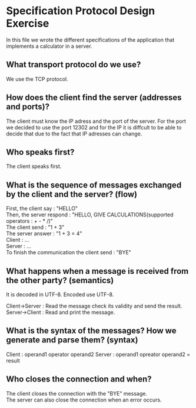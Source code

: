# Specification Protocol Design Exercise

In this file we wrote the different specifications of the application that implements a calculator in a server.

## What transport protocol do we use?

We use the TCP protocol.

## How does the client find the server (addresses and ports)?

The client must know the IP adress and the port of the server. For the port we decided to use the port 12302 and for the IP it is diffcult to be able to decide that due to the fact that IP adresses can change.

## Who speaks first?

The client speaks first.

## What is the sequence of messages exchanged by the client and the server? (flow)

First, the client say    : "HELLO"  
Then, the server respond : "HELLO, GIVE CALCULATIONS(supported operators : + - * /)"  
The client send          : "1 + 3"  
The server answer        : "1 + 3 = 4"  
Client : ...  
Server : ...  
To finish the communication the client send : "BYE"

## What happens when a message is received from the other party? (semantics)

It is decoded in UTF-8. Encoded use UTF-8.

Client->Server : Read the message check its validity and send the result.  
Server->Client : Read and print the message.

## What is the syntax of the messages? How we generate and parse them? (syntax)

Client : operand1 operator operand2
Server : operand1 opreator operand2 = result

## Who closes the connection and when?

The client closes the connection with the "BYE" message.  
The server can also close the connection when an error occurs.
